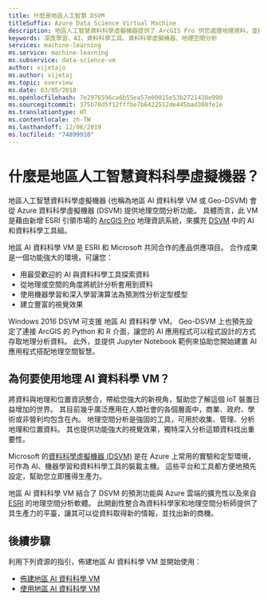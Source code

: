 ```yaml
---
title: 什麼是地區人工智慧 DSVM
titleSuffix: Azure Data Science Virtual Machine
description: 地區人工智慧資料科學虛擬機器提供了 ArcGIS Pro 供您處理地理資料，並提供了 Python、R 和資料科學工具組供您處理 ML 和 AI。
keywords: 深度學習、AI、資料科學工具、資料科學虛擬機器、地理空間分析
services: machine-learning
ms.service: machine-learning
ms.subservice: data-science-vm
author: vijetajo
ms.author: vijetaj
ms.topic: overview
ms.date: 03/05/2018
ms.openlocfilehash: 7e2976596ca6b55ea57e00015e53b2721438e990
ms.sourcegitcommit: 375b70d5f12fffbe7b6422512de445bad380fe1e
ms.translationtype: HT
ms.contentlocale: zh-TW
ms.lasthandoff: 12/06/2019
ms.locfileid: "74899910"
---
```

# <a name="what-is-the-geo-artificial-intelligence-data-science-virtual-machine"></a>什麼是地區人工智慧資料科學虛擬機器？

地區人工智慧資料科學虛擬機器 (也稱為地區 AI 資料科學 VM 或 Geo-DSVM) 會從 Azure 資料科學虛擬機器 (DSVM) 提供地理空間分析功能。 具體而言，此 VM 是藉由新增 ESRI 引領市場的 [ArcGIS Pro](https://www.esri.com/arcgis/products/arcgis-pro/overview) 地理資訊系統，來擴充 [DSVM](overview.md) 中的 AI 和資料科學工具組。

 地區 AI 資料科學 VM 是 ESRI 和 Microsoft 共同合作的產品供應項目。 合作成果是一個功能強大的環境，可讓您：

- 用最受歡迎的 AI 與資料科學工具探索資料
- 從地理或空間的角度將統計分析套用到資料
- 使用機器學習和深入學習演算法為預測性分析定型模型
- 建立豐富的視覺效果

Windows 2016 DSVM 可支援 地區 AI 資料科學 VM。 Geo-DSVM 上也預先設定了連接 ArcGIS 的 Python 和 R 介面，讓您的 AI 應用程式可以程式設計的方式存取地理分析資料。 此外，並提供 Jupyter Notebook 範例來協助您開始建置 AI 應用程式搭配地理空間智慧。


## <a name="why-geo-ai-data-science-vm"></a>為何要使用地理 AI 資料科學 VM？ 

將資料與地理和位置資訊整合，帶給您強大的新視角，幫助您了解這個 IoT 裝置日益增加的世界。 其目前幾乎廣泛應用在人類社會的各個層面中，商業、政府、學術或非營利均包含在內。 地理空間分析是強固的工具，可用於收集、管理、分析地理和位置資料。 其也提供功能強大的視覺效果，獨特深入分析這類資料找出重要性。

Microsoft 的[資料科學虛擬機器 (DSVM)](overview.md) 是在 Azure 上常用的實驗和定型環境，可作為 AI、機器學習和資料科學工具的裝載主機。 這些平台和工具都方便地預先設定，幫助您立即獲得生產力。

地區 AI 資料科學 VM 結合了 DSVM 的預測功能與 Azure 雲端的擴充性以及來自 [ESRI](https://www.esri.com) 的地理空間分析軟體。 此開創性整合為資料科學家和地理空間分析師提供了具生產力的平臺，讓其可以從資料取得新的情報，並找出新的商機。


## <a name="next-steps"></a>後續步驟

利用下列資源的指引，佈建地區 AI 資料科學 VM 並開始使用：

* [佈建地區 AI 資料科學 VM](provision-geo-ai-dsvm.md)
* [使用地區 AI 資料科學 VM](use-geo-ai-dsvm.md)
